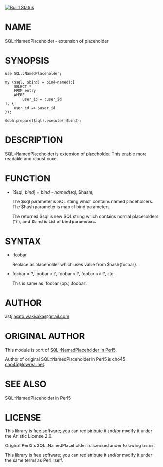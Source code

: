 [![Build Status](https://travis-ci.org/astj/p6-SQL-NamedPlaceholder.svg?branch=master)](https://travis-ci.org/astj/p6-SQL-NamedPlaceholder)

NAME
====

SQL::NamedPlaceholder - extension of placeholder

SYNOPSIS
========

    use SQL::NamedPlaceholder;

    my ($sql, $bind) = bind-named(q[
        SELECT *
        FROM entry
        WHERE
            user_id = :user_id
    ], {
        user_id => $user_id
    });

    $dbh.prepare($sql).execute(|$bind);

DESCRIPTION
===========

SQL::NamedPlaceholder is extension of placeholder. This enable more readable and robust code.

FUNCTION
========

  * [$sql, $bind] = bind-named($sql, $hash);

    The $sql parameter is SQL string which contains named placeholders. The $hash parameter is map of bind parameters.

    The returned $sql is new SQL string which contains normal placeholders ('?'), and $bind is List of bind parameters.

SYNTAX
======

  * :foobar

    Replace as placeholder which uses value from $hash{foobar}.

  * foobar = ?, foobar > ?, foobar < ?, foobar <> ?, etc.

    This is same as 'foobar (op.) :foobar'.

AUTHOR
======

astj <asato.wakisaka@gmail.com>

ORIGINAL AUTHOR
===============

This module is port of [SQL::NamedPlaceholder in Perl5](https://github.com/cho45/SQL-NamedPlaceholder).

Author of original SQL::NamedPlaceholder in Perl5 is cho45 <cho45@lowreal.net>.

SEE ALSO
========

[SQL::NamedPlaceholder in Perl5](https://github.com/cho45/SQL-NamedPlaceholder)

LICENSE
=======

This library is free software; you can redistribute it and/or modify it under the Artistic License 2.0.

Original Perl5's SQL::NamedPlaceholder is licensed under following terms:

This library is free software; you can redistribute it and/or modify it under the same terms as Perl itself.

